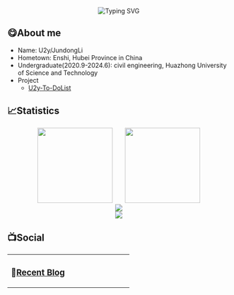 <p align="center"><img src="https://readme-typing-svg.herokuapp.com?font=Kalam&pause=1000&color=000000&center=true&width=450&lines=Profile+of+U2y;%E8%BF%B7%E3%81%88%E3%81%B0%E3%80%81%E6%95%97%E3%82%8C%E3%82%8B" alt="Typing SVG" /></p>

## 😋About me

- Name: U2y/JundongLi
- Hometown: Enshi, Hubei Province in China
- Undergraduate(2020.9-2024.6): civil engineering, Huazhong University of Science and Technology
- Project
  - [U2y-To-DoList](https://github.com/U2yyy/To-DoList)

## 📈Statistics

<div align="center">
<span>&emsp;&emsp;</span>
<img height="170px" src="https://github-readme-stats.vercel.app/api?username=U2yyy" /><span>&emsp;&emsp;</span><img height="170px" src="https://github-readme-stats.vercel.app/api/top-langs/?username=U2yyy&layout=compact&langs_count=8" />
<span>&emsp;&emsp;</span>
</div>


<div align="center">
    <img  src="https://github-readme-streak-stats.herokuapp.com/?user=U2yyy" />
</div>


<div align="center">
    <img src="https://activity-graph.herokuapp.com/graph?username=Achuan-2&theme=minimal" />
</div>


## 📺Social

<table>
<tbody>
   <tr>
       <td  valign="top" width="50%">


### 📝<a href="https://u2yyy.github.io/" target="_blank">Recent Blog</a>

<!-- START_SECTION:blog -->

<!-- END_SECTION:blog -->
</td>
        </tr>
</tbody>
</table>

